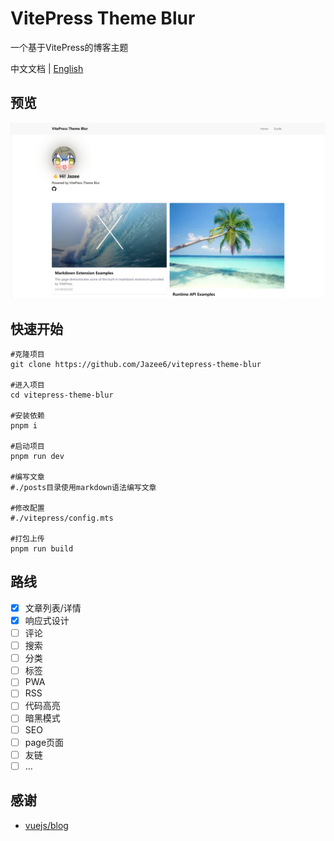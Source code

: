 # VitePress Theme Blur

一个基于VitePress的博客主题

中文文档 | [English](./README.en.md)
## 预览
![预览图](/public/preview.png)

## 快速开始
```
#克隆项目
git clone https://github.com/Jazee6/vitepress-theme-blur

#进入项目
cd vitepress-theme-blur

#安装依赖
pnpm i

#启动项目
pnpm run dev

#编写文章 
#./posts目录使用markdown语法编写文章

#修改配置
#./vitepress/config.mts

#打包上传
pnpm run build
```

## 路线
- [x] 文章列表/详情
- [x] 响应式设计
- [ ] 评论
- [ ] 搜索
- [ ] 分类
- [ ] 标签
- [ ] PWA
- [ ] RSS
- [ ] 代码高亮
- [ ] 暗黑模式
- [ ] SEO
- [ ] page页面
- [ ] 友链
- [ ] ...

## 感谢
- [vuejs/blog](https://github.com/vuejs/blog)
